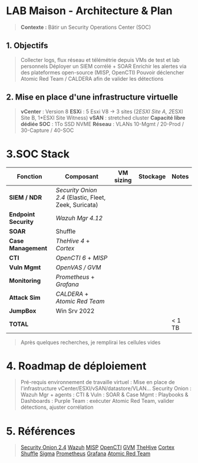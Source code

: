 # LAB Maison - Architecture & Plan

> **Contexte :** Bâtir un Security Operations Center (SOC)

## 1. Objectifs

> Collecter logs, flux réseau et télémétrie depuis VMs de test et lab personnels
> Déployer un SIEM corrélé + SOAR
> Enrichir les alertes via des plateformes open-source (MISP, OpenCTI)
> Pouvoir déclencher Atomic Red Team / CALDERA afin de valider les détections

## 2. Mise en place d'une infrastructure virtuelle

> **vCenter** : Version 8
> **ESXi** : 5 Esxi V8 -> 3 sites (2*ESXI Site A, 2*ESXI Site B, 1*ESXI Site Witness)
> **vSAN** : stretched cluster
> **Capacité libre dédiée SOC** : 1To SSD NVME
> **Réseau** : VLANs 10-Mgmt / 20-Prod / 30-Capture / 40-SOC

# 3.SOC Stack

| Fonction | Composant | VM sizing | Stockage | Notes |
|----------|-----------|-----------|-----------------|-------|
| **SIEM / NDR** | *Security Onion 2.4* (Elastic, Fleet, Zeek, Suricata) |   |   |   |
| **Endpoint Security** | *Wazuh Mgr 4.12* |   |   |   |
| **SOAR** | Shuffle |   |   |   |
| **Case Management** | *TheHive 4* + *Cortex* |   |   |   |
| **CTI** | *OpenCTI 6* + *MISP* |   |   |   |
| **Vuln Mgmt** | *OpenVAS / GVM* |   |   |   |
| **Monitoring** | *Prometheus* + *Grafana* |   |   |   |
| **Attack Sim** | *CALDERA* + *Atomic Red Team* |   |   |   |
| **JumpBox** | Win Srv 2022 |   |   |   |
| **TOTAL** |   |   |   | < 1 TB |

> Après quelques recherches, je remplirai les cellules vides 

# 4. Roadmap de déploiement

> Pré-requis environnement de travaille virtuel : Mise en place de l'infrastructure vCenter/ESXI/vSAN/datastore/VLAN...
> Security Onion : 
> Wazuh Mgr + agents : 
> CTI & Vuln : 
> SOAR & Case Mgmt :
> Playbooks & Dashboards : 
> Purple Team : exécuter Atomic Red Team, valider détections, ajuster corrélation

# 5. Références

> [Security Onion 2.4](https://docs.securityonion.net/en/2.4/ "Security Onion 2.4")
> [Wazuh](https://documentation.wazuh.com/current/index.html "Wazuh")
> [MISP](https://www.misp-project.org/ "MISP")
> [OpenCTI](https://docs.opencti.io/latest/ "OpenCTI")
> [GVM](https://github.com/greenbone/gvmd "GVM (Greenbone)")
> [TheHive](https://github.com/TheHive-Project/TheHive "TheHive 4 (Le 5 est sous license)")
> [Cortex](https://github.com/TheHive-Project/Cortex "Cortex")
> [Shuffle](https://github.com/Shuffle/Shuffle "Shuffle")
> [Sigma](https://github.com/SigmaHQ/sigma "Sigma (règles Sigma)")
> [Prometheus](https://prometheus.io/ "Prometheus")
> [Grafana](https://grafana.com/ "Grafana")
> [Atomic Red Team](https://github.com/redcanaryco/atomic-red-team "Atomic Red Team")


